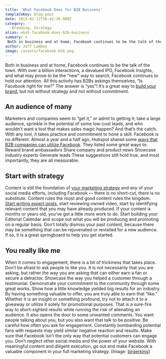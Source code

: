 ```yaml
---
title: 'What Facebook Does for B2B Business'
templateKey: blog-post
date: 2013-02-12T16:42:36.000Z
category: 
  -Branding, Strategy
alias: what-facebook-does-b2b-business
summary: > 
 Both in business and at home, Facebook continues to be the talk of the town. With over a billion interactions, a devalued IPO, Facebook Insights, and what may prove to be the "new" way to search, Facebook continues to hold our attention.
author: Jeff Lamboy
image: /assets/facebook-b2b.png
---
```


Both in business and at home, Facebook continues to be the talk of the town. With over a billion interactions, a devalued IPO, Facebook Insights, and what may prove to be the “new” way to search, Facebook continues to hold our attention. All this activity has B2Bs askings themselves, “Is Facebook right for me?” The answer is “yes”! It’s a great way to [build your brand](/insights/its-not-strategy-until-you-brand-it), but not without strategy and not without commitment.

An audience of many
-------------------

Marketers and companies seem to “get it,” or admit to getting it; take a large audience, sprinkle in the potential of some low-cost leads, and who wouldn’t want a tool that makes sales magic happen? And that’s the catch. With any tool, it takes practice and commitment to hone a skill. Facebook is no different. Almost a year and a half ago, Hubspot shared some [ways that B2B companies can utilize Facebook](http://blog.hubspot.com/blog/tabid/6307/bid/25498/6-Ways-B2B-Companies-Are-Using-Facebook.aspx). They listed some great ways to: Reward brand ambassadors Share company and product news Showcase industry experts Generate leads These suggestions still hold true, and most importantly, they are all measurable.

Start with strategy
-------------------

Content is still the foundation of [your marketing strategy](/insights/marketing-begins-strategy) and any of your social media efforts, including Facebook — there is no short-cut, there is no substitute. Content rules the roost and good content rules the kingdom. [Start writing expert posts](/insights/blogging-your-marketing-foundation), start reviewing owned video, start by identifying relevant content that you may have already produced. If your content is months or years old, you’ve got a little more work to do. Start building your Editorial Calendar and scope out what you will be producing and promoting on a regular basis. Don’t totally dismiss your past content, because there may be something that can be rejuvenated or revisited for a new audience. If so, it is a great springboard to help you get started.

You really like me
------------------

When it comes to engagement, there is a bit of trickiness that takes place. Don’t be afraid to ask people to like you. It is not necessarily that you are asking, but rather the way you are asking that can either earn a fan or secure a detractor. Showcase the way you helped a customer through a testimonial. Demonstrate your commitment to the community through some great works. Show how a little knowledge yielded big results for an industry. By having something valuable to offer, you are truly able to earn that “like.” Whether it is an insight or something profound, try not to attach it to a giveaway or utilize it solely for promotional purposes. That is a sure-fire way to short-sighted results while running the risk of alienating an audience. It also opens the door to some unwanted comments. You want people talking about you, but you also want that talk to be positive. Be careful how often you ask for engagement. Constantly bombarding potential fans with requests may yield similar negative reaction and results. Make sure that Facebook isn’t the only way that potential customers can engage you. Don’t neglect other social media and the power of your website. With meaningful content and diligent execution, go out and make Facebook a valuable component in your full marketing strategy. \[Image: [birgerking](http://www.flickr.com/photos/birgerking/5600215736/)\]